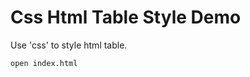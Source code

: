 Css Html Table Style Demo
=========================

Use 'css' to style html table. 

```
open index.html
```

